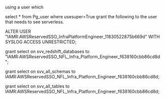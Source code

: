 using a user which
 
select * from Pg_user where usesuper=True
grant the following to the user that needs to see serverless. 

ALTER USER "IAMR:AWSReservedSSO_InfraPlatformEngineer_11830522875b669d" WITH SYSLOG ACCESS UNRESTRICTED;

grant select on svv_redshift_databases to "IAMR:AWSReservedSSO_NFL_Infra_Platform_Engineer_f638160cbb86cd8d";

grant select on svv_all_schemas to IAMR:AWSReservedSSO_NFL_Infra_Platform_Engineer_f638160cbb86cd8d;

grant select on svv_all_tables to IAMR:AWSReservedSSO_NFL_Infra_Platform_Engineer_f638160cbb86cd8d;
